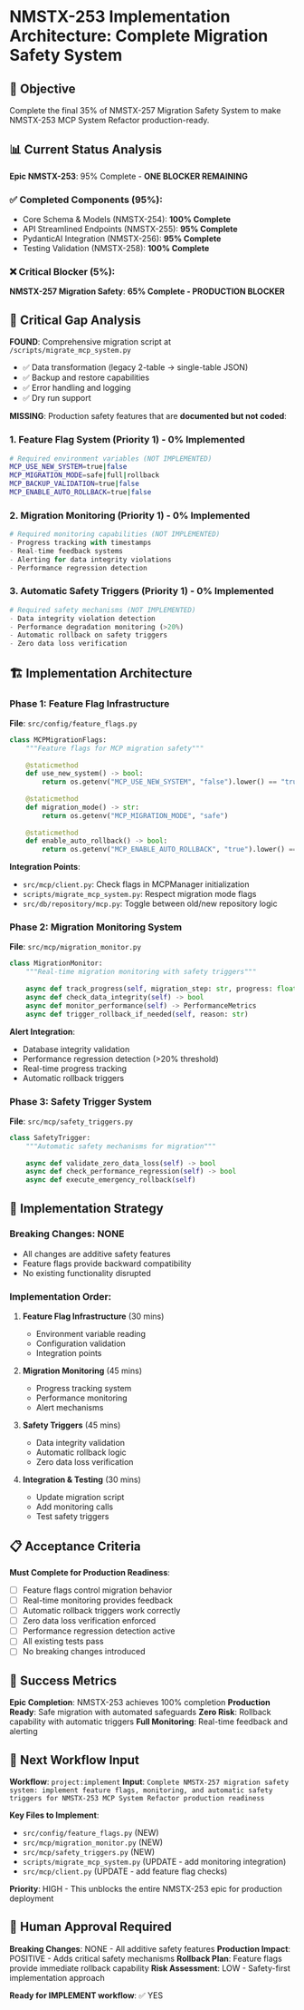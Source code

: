 # NMSTX-253 Implementation Architecture: Complete Migration Safety System

## 🎯 Objective

Complete the final 35% of NMSTX-257 Migration Safety System to make NMSTX-253 MCP System Refactor production-ready.

## 📊 Current Status Analysis

**Epic NMSTX-253**: 95% Complete - **ONE BLOCKER REMAINING**

### ✅ Completed Components (95%):
- Core Schema & Models (NMSTX-254): **100% Complete**
- API Streamlined Endpoints (NMSTX-255): **95% Complete**  
- PydanticAI Integration (NMSTX-256): **95% Complete**
- Testing Validation (NMSTX-258): **100% Complete**

### ❌ Critical Blocker (5%):
**NMSTX-257 Migration Safety**: **65% Complete - PRODUCTION BLOCKER**

## 🚨 Critical Gap Analysis

**FOUND**: Comprehensive migration script at `/scripts/migrate_mcp_system.py`
- ✅ Data transformation (legacy 2-table → single-table JSON)
- ✅ Backup and restore capabilities
- ✅ Error handling and logging
- ✅ Dry run support

**MISSING**: Production safety features that are **documented but not coded**:

### 1. Feature Flag System (Priority 1) - 0% Implemented
```bash
# Required environment variables (NOT IMPLEMENTED)
MCP_USE_NEW_SYSTEM=true|false
MCP_MIGRATION_MODE=safe|full|rollback  
MCP_BACKUP_VALIDATION=true|false
MCP_ENABLE_AUTO_ROLLBACK=true|false
```

### 2. Migration Monitoring (Priority 1) - 0% Implemented
```python
# Required monitoring capabilities (NOT IMPLEMENTED)
- Progress tracking with timestamps
- Real-time feedback systems  
- Alerting for data integrity violations
- Performance regression detection
```

### 3. Automatic Safety Triggers (Priority 1) - 0% Implemented
```python
# Required safety mechanisms (NOT IMPLEMENTED)
- Data integrity violation detection
- Performance degradation monitoring (>20%)
- Automatic rollback on safety triggers
- Zero data loss verification
```

## 🏗️ Implementation Architecture

### Phase 1: Feature Flag Infrastructure
**File**: `src/config/feature_flags.py`

```python
class MCPMigrationFlags:
    """Feature flags for MCP migration safety"""
    
    @staticmethod
    def use_new_system() -> bool:
        return os.getenv("MCP_USE_NEW_SYSTEM", "false").lower() == "true"
    
    @staticmethod  
    def migration_mode() -> str:
        return os.getenv("MCP_MIGRATION_MODE", "safe")
    
    @staticmethod
    def enable_auto_rollback() -> bool:
        return os.getenv("MCP_ENABLE_AUTO_ROLLBACK", "true").lower() == "true"
```

**Integration Points**:
- `src/mcp/client.py`: Check flags in MCPManager initialization
- `scripts/migrate_mcp_system.py`: Respect migration mode flags
- `src/db/repository/mcp.py`: Toggle between old/new repository logic

### Phase 2: Migration Monitoring System
**File**: `src/mcp/migration_monitor.py`

```python
class MigrationMonitor:
    """Real-time migration monitoring with safety triggers"""
    
    async def track_progress(self, migration_step: str, progress: float)
    async def check_data_integrity(self) -> bool
    async def monitor_performance(self) -> PerformanceMetrics
    async def trigger_rollback_if_needed(self, reason: str)
```

**Alert Integration**:
- Database integrity validation
- Performance regression detection (>20% threshold)
- Real-time progress tracking
- Automatic rollback triggers

### Phase 3: Safety Trigger System  
**File**: `src/mcp/safety_triggers.py`

```python
class SafetyTrigger:
    """Automatic safety mechanisms for migration"""
    
    async def validate_zero_data_loss(self) -> bool
    async def check_performance_regression(self) -> bool
    async def execute_emergency_rollback(self)
```

## 🔧 Implementation Strategy

### Breaking Changes: **NONE** 
- All changes are additive safety features
- Feature flags provide backward compatibility
- No existing functionality disrupted

### Implementation Order:
1. **Feature Flag Infrastructure** (30 mins)
   - Environment variable reading
   - Configuration validation
   - Integration points

2. **Migration Monitoring** (45 mins)
   - Progress tracking system
   - Performance monitoring
   - Alert mechanisms

3. **Safety Triggers** (45 mins)
   - Data integrity validation
   - Automatic rollback logic
   - Zero data loss verification

4. **Integration & Testing** (30 mins)
   - Update migration script
   - Add monitoring calls
   - Test safety triggers

## 📋 Acceptance Criteria

**Must Complete for Production Readiness**:
- [ ] Feature flags control migration behavior
- [ ] Real-time monitoring provides feedback
- [ ] Automatic rollback triggers work correctly
- [ ] Zero data loss verification enforced
- [ ] Performance regression detection active
- [ ] All existing tests pass
- [ ] No breaking changes introduced

## 🎯 Success Metrics

**Epic Completion**: NMSTX-253 achieves 100% completion
**Production Ready**: Safe migration with automated safeguards
**Zero Risk**: Rollback capability with automatic triggers
**Full Monitoring**: Real-time feedback and alerting

## 🚀 Next Workflow Input

**Workflow**: `project:implement`
**Input**: `Complete NMSTX-257 migration safety system: implement feature flags, monitoring, and automatic safety triggers for NMSTX-253 MCP System Refactor production readiness`

**Key Files to Implement**:
- `src/config/feature_flags.py` (NEW)
- `src/mcp/migration_monitor.py` (NEW) 
- `src/mcp/safety_triggers.py` (NEW)
- `scripts/migrate_mcp_system.py` (UPDATE - add monitoring integration)
- `src/mcp/client.py` (UPDATE - add feature flag checks)

**Priority**: HIGH - This unblocks the entire NMSTX-253 epic for production deployment

## 🔄 Human Approval Required

**Breaking Changes**: NONE - All additive safety features
**Production Impact**: POSITIVE - Adds critical safety mechanisms
**Rollback Plan**: Feature flags provide immediate rollback capability
**Risk Assessment**: LOW - Safety-first implementation approach

**Ready for IMPLEMENT workflow**: ✅ YES